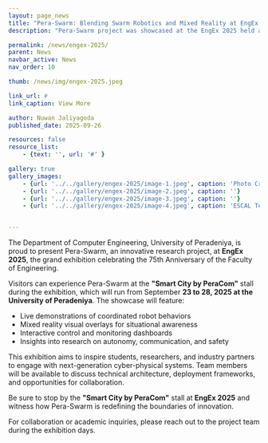 ```yaml
---
layout: page_news
title: "Pera-Swarm: Blending Swarm Robotics and Mixed Reality at EngEx 2025"
description: "Pera-Swarm project was showcased at the EngEx 2025 held at the Faculty of Engineering, University of Peradeniya."

permalink: /news/engex-2025/
parent: News
navbar_active: News
nav_order: 10

thumb: /news/img/engex-2025.jpeg

link_url: #
link_caption: View More

author: Nuwan Jaliyagoda
published_date: 2025-09-26

resources: false
resource_list:
    - {text: '', url: '#' }

gallery: true
gallery_images:
    - {url: '../../gallery/engex-2025/image-1.jpeg', caption: 'Photo Credits: PeraCom / ACES'}
    - {url: '../../gallery/engex-2025/image-2.jpeg', caption: ''}
    - {url: '../../gallery/engex-2025/image-3.jpeg', caption: ''}
    - {url: '../../gallery/engex-2025/image-4.jpeg', caption: 'ESCAL Team Members'}


---
```


The Department of Computer Engineering, University of Peradeniya, is proud to present Pera-Swarm, an innovative research project, at __EngEx 2025__, the grand exhibition celebrating the 75th Anniversary of the Faculty of Engineering.

Visitors can experience Pera-Swarm at the __"Smart City by PeraCom"__ stall during the exhibition, which will run from September __23 to 28, 2025 at the University of Peradeniya__. The showcase will feature:

- Live demonstrations of coordinated robot behaviors
- Mixed reality visual overlays for situational awareness
- Interactive control and monitoring dashboards
- Insights into research on autonomy, communication, and safety

This exhibition aims to inspire students, researchers, and industry partners to engage with next-generation cyber-physical systems. Team members will be available to discuss technical architecture, deployment frameworks, and opportunities for collaboration.

Be sure to stop by the __"Smart City by PeraCom"__ stall at __EngEx 2025__ and witness how Pera-Swarm is redefining the boundaries of innovation.

For collaboration or academic inquiries, please reach out to the project team during the exhibition days.
